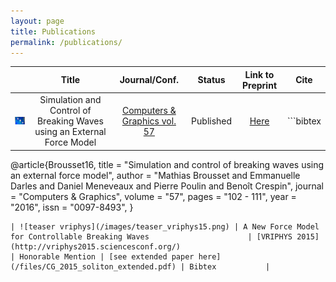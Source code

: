 ```yaml
---
layout: page
title: Publications
permalink: /publications/
---
```


|                                                 | Title                                                                  | Journal/Conf.                                                                                | Status            | Link to Preprint 									  			 | Cite   		    |
| :---------------------------------------------: | :--------------------------------------------------------------------: | :----------------------------------------------------------------------------------------:         | :---------------: | :--------------: 									  			 | :--------------: |
| ![teaser cg](/images/teaser_cg16.png)           | Simulation and Control of Breaking Waves using an External Force Model | [Computers & Graphics vol. 57](http://www.sciencedirect.com/science/article/pii/S0097849316300164) | Published         | [Here](/files/CG_2015_soliton_extended.pdf)         			 | ```bibtex
@article{Brousset16,
	title = "Simulation and control of breaking waves using an external force model",
	author = "Mathias Brousset and Emmanuelle Darles and Daniel Meneveaux and Pierre Poulin and Benoît Crespin",
	journal = "Computers & Graphics",
	volume = "57",
	pages = "102 - 111",
	year = "2016",
	issn = "0097-8493",
}
```			|
| ![teaser vriphys](/images/teaser_vriphys15.png) | A New Force Model for Controllable Breaking Waves                      | [VRIPHYS 2015](http://vriphys2015.sciencesconf.org/)                                               | Honorable Mention | [see extended paper here](/files/CG_2015_soliton_extended.pdf) | Bibtex 			|



